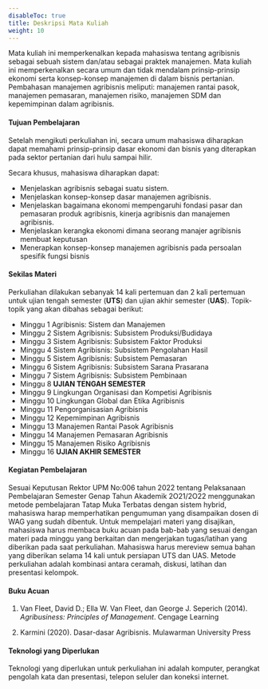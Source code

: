 ```yaml
---
disableToc: true
title: Deskripsi Mata Kuliah
weight: 10
---
```


Mata kuliah ini memperkenalkan kepada mahasiswa tentang agribisnis sebagai sebuah sistem dan/atau sebagai praktek manajemen. Mata kuliah ini memperkenalkan secara umum dan tidak mendalam prinsip-prinsip ekonomi serta konsep-konsep manajemen di dalam bisnis pertanian. Pembahasan manajemen agribisnis meliputi: manajemen rantai pasok, manajemen pemasaran, manajemen risiko, manajemen SDM dan kepemimpinan dalam agribisnis.

#### Tujuan Pembelajaran

Setelah mengikuti perkuliahan ini, secara umum mahasiswa diharapkan dapat memahami prinsip-prinsip dasar ekonomi dan bisnis yang diterapkan pada sektor pertanian dari hulu sampai hilir. 

Secara khusus, mahasiswa diharapkan dapat: 
* Menjelaskan agribisnis sebagai suatu sistem.
* Menjelaskan konsep-konsep dasar manajemen agribisnis.
* Menjelaskan bagaimana ekonomi mempengaruhi fondasi pasar dan pemasaran produk agribisnis, kinerja agribisnis dan manajemen agribisnis. 
* Menjelaskan kerangka ekonomi dimana seorang manajer agribisnis membuat keputusan
* Menerapkan konsep-konsep manajemen agribisnis pada persoalan spesifik fungsi bisnis

#### Sekilas Materi

Perkuliahan dilakukan sebanyak 14 kali pertemuan dan 2 kali pertemuan untuk
ujian tengah semester (**UTS**) dan ujian akhir semester (**UAS**). Topik-topik yang akan dibahas sebagai berikut:

* Minggu 1 Agribisnis: Sistem dan Manajemen
* Minggu 2 Sistem Agribisnis: Subsistem Produksi/Budidaya
* Minggu 3 Sistem Agribisnis: Subsistem Faktor Produksi
* Minggu 4 Sistem Agribisnis: Subsistem Pengolahan Hasil
* Minggu 5 Sistem Agribisnis: Subsistem Pemasaran
* Minggu 6 Sistem Agribisnis: Subsistem Sarana Prasarana
* Minggu 7 Sistem Agribisnis: Subsistem Pembinaan
* Minggu 8 **UJIAN TENGAH SEMESTER**
* Minggu 9 Lingkungan Organisasi dan Kompetisi Agribisnis 
* Minggu 10 Lingkungan Global dan Etika Agribisnis
* Minggu 11 Pengorganisasian Agribisnis
* Minggu 12 Kepemimpinan Agribisnis
* Minggu 13 Manajemen Rantai Pasok Agribisnis
* Minggu 14 Manajemen Pemasaran Agribisnis
* Minggu 15 Manajemen Risiko Agribisnis
* Minggu 16 **UJIAN AKHIR SEMESTER**

#### Kegiatan Pembelajaran

Sesuai Keputusan Rektor UPM No:006 tahun 2022 tentang Pelaksanaan Pembelajaran Semester Genap Tahun Akademik 2O21/2O22 menggunakan metode pembelajaran Tatap Muka Terbatas dengan sistem hybrid, mahasiswa harap memperhatikan pengumuman yang disampaikan dosen di WAG yang sudah dibentuk. Untuk mempelajari materi yang disajikan, mahasiswa harus membaca buku acuan pada bab-bab yang sesuai dengan materi pada minggu yang berkaitan dan mengerjakan tugas/latihan yang diberikan pada saat perkuliahan. Mahasiswa harus mereview semua bahan yang diberikan selama 14 kali untuk persiapan UTS dan UAS. Metode perkuliahan adalah kombinasi antara ceramah, diskusi, latihan dan presentasi kelompok. 


#### Buku Acuan

1. Van Fleet, David D.; Ella W. Van Fleet, dan George J. Seperich (2014). *Agribusiness: Principles of Management*. Cengage Learning

2. Karmini (2020). Dasar-dasar Agribisnis. Mulawarman University Press

#### Teknologi yang Diperlukan

Teknologi yang diperlukan untuk perkuliahan ini adalah komputer, perangkat pengolah kata dan presentasi, telepon seluler dan koneksi internet. 
